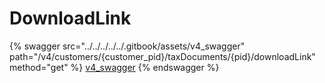 # DownloadLink

{% swagger src="../../../../../.gitbook/assets/v4_swagger" path="/v4/customers/{customer_pid}/taxDocuments/{pid}/downloadLink" method="get" %}
[v4_swagger](../../../../../.gitbook/assets/v4_swagger)
{% endswagger %}
